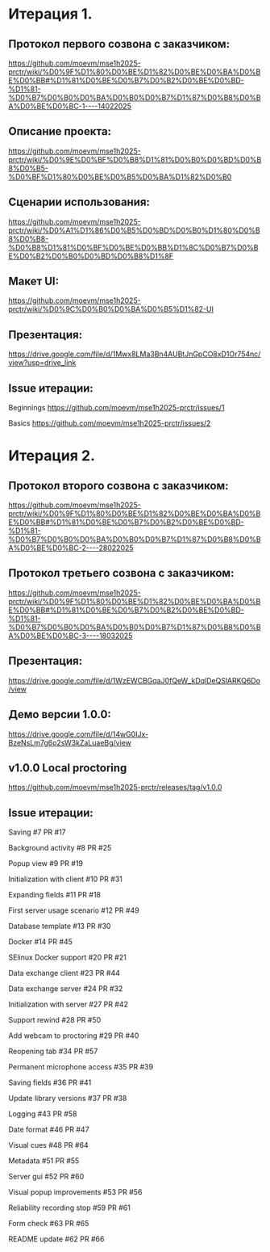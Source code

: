 # Итерация 1.

## Протокол первого созвона с заказчиком:
https://github.com/moevm/mse1h2025-prctr/wiki/%D0%9F%D1%80%D0%BE%D1%82%D0%BE%D0%BA%D0%BE%D0%BB#%D1%81%D0%BE%D0%B7%D0%B2%D0%BE%D0%BD-%D1%81-%D0%B7%D0%B0%D0%BA%D0%B0%D0%B7%D1%87%D0%B8%D0%BA%D0%BE%D0%BC-1----14022025

## Описание проекта: 
https://github.com/moevm/mse1h2025-prctr/wiki/%D0%9E%D0%BF%D0%B8%D1%81%D0%B0%D0%BD%D0%B8%D0%B5-%D0%BF%D1%80%D0%BE%D0%B5%D0%BA%D1%82%D0%B0  

## Сценарии использования:
https://github.com/moevm/mse1h2025-prctr/wiki/%D0%A1%D1%86%D0%B5%D0%BD%D0%B0%D1%80%D0%B8%D0%B8-%D0%B8%D1%81%D0%BF%D0%BE%D0%BB%D1%8C%D0%B7%D0%BE%D0%B2%D0%B0%D0%BD%D0%B8%D1%8F 

## Макет UI:
https://github.com/moevm/mse1h2025-prctr/wiki/%D0%9C%D0%B0%D0%BA%D0%B5%D1%82-UI

## Презентация: 
https://drive.google.com/file/d/1Mwx8LMa3Bn4AUBtJnGpCO8xD1Or754nc/view?usp=drive_link

## Issue итерации:
Beginnings https://github.com/moevm/mse1h2025-prctr/issues/1

Basics https://github.com/moevm/mse1h2025-prctr/issues/2

# Итерация 2.

## Протокол второго созвона с заказчиком:
https://github.com/moevm/mse1h2025-prctr/wiki/%D0%9F%D1%80%D0%BE%D1%82%D0%BE%D0%BA%D0%BE%D0%BB#%D1%81%D0%BE%D0%B7%D0%B2%D0%BE%D0%BD-%D1%81-%D0%B7%D0%B0%D0%BA%D0%B0%D0%B7%D1%87%D0%B8%D0%BA%D0%BE%D0%BC-2----28022025

## Протокол третьего созвона с заказчиком:
https://github.com/moevm/mse1h2025-prctr/wiki/%D0%9F%D1%80%D0%BE%D1%82%D0%BE%D0%BA%D0%BE%D0%BB#%D1%81%D0%BE%D0%B7%D0%B2%D0%BE%D0%BD-%D1%81-%D0%B7%D0%B0%D0%BA%D0%B0%D0%B7%D1%87%D0%B8%D0%BA%D0%BE%D0%BC-3----18032025

## Презентация:
https://drive.google.com/file/d/1WzEWCBGqaJ0fQeW_kDqlDeQSlARKQ6Do/view

## Демо версии 1.0.0:
https://drive.google.com/file/d/14wG0IJx-BzeNsLm7g6o2sW3kZaLuaeBg/view 

## v1.0.0 Local proctoring
https://github.com/moevm/mse1h2025-prctr/releases/tag/v1.0.0 

## Issue итерации:

Saving #7 PR #17

Background activity #8 PR #25

Popup view #9 PR #19

Initialization with client #10 PR #31

Expanding fields #11 PR #18

First server usage scenario #12 PR #49

Database template #13 PR #30

Docker #14 PR #45

SElinux Docker support #20 PR #21

Data exchange client #23 PR #44

Data exchange server #24 PR #32

Initialization with server #27 PR #42

Support rewind #28 PR #50

Add webcam to proctoring #29 PR #40

Reopening tab #34 PR #57

Permanent microphone access #35 PR #39

Saving fields #36 PR #41

Update library versions #37 PR #38

Logging #43 PR #58

Date format #46 PR #47

Visual cues #48 PR #64

Metadata #51 PR #55

Server gui #52 PR #60

Visual popup improvements #53 PR #56

Reliability recording stop #59 PR #61

Form check #63 PR #65

README update #62 PR #66

